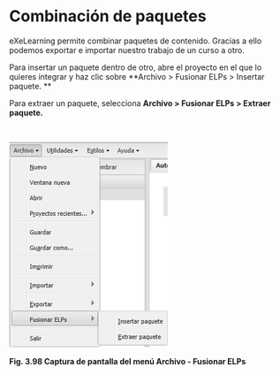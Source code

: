 
# Combinación de paquetes

eXeLearning permite combinar paquetes de contenido. Gracias a ello podemos exportar e importar nuestro trabajo de un curso a otro.

Para insertar un paquete dentro de otro, abre el proyecto en el que lo quieres integrar y haz clic sobre **Archivo &gt; Fusionar ELPs &gt; Insertar paquete. **

Para extraer un paquete, selecciona **Archivo &gt; Fusionar ELPs &gt; Extraer paquete.**

 


![](img/fusionar_elps.png)

**Fig. 3.98 Captura de pantalla del menú Archivo - Fusionar ELPs**

 
